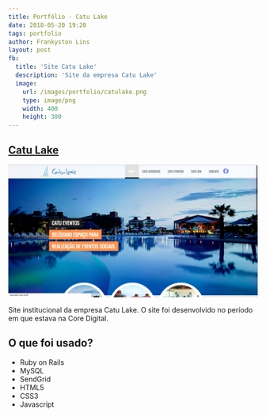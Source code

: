 ```yaml
---
title: Portfólio - Catu Lake
date: 2018-05-20 19:20
tags: portfolio
author: Frankyston Lins
layout: post
fb:
  title: 'Site Catu Lake'
  description: 'Site da empresa Catu Lake'
  image:
    url: /images/portfolio/catulake.png
    type: image/png
    width: 400
    height: 300
---
```


## [Catu Lake](http://www.catulake.com.br)

![Catu Lake](/images/portfolio/catulake.png "Catu Lake")

Site institucional da empresa Catu Lake. O site foi desenvolvido no período em que estava na Core Digital.

## O que foi usado?

- Ruby on Rails
- MySQL
- SendGrid
- HTML5
- CSS3
- Javascript
